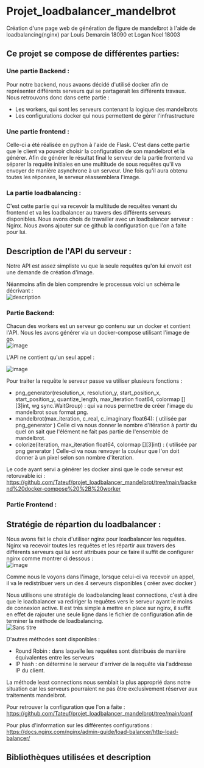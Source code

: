 # Projet_loadbalancer_mandelbrot
Création d'une page web de génération de figure de mandelbrot à l'aide de loadbalancing(nginx) par Louis Demarcin 18090 et Logan Noel 18003
## Ce projet se compose de différentes parties:
### Une partie Backend : 
Pour notre backend, nous avaons décidé d'utilisé docker afin de représenter différents serveurs qui se partagerait les différents travaux. Nous retrouvons donc dans cette partie : 
- Les workers, qui sont les serveurs contenant la logique des mandelbrots
- Les configurations docker qui nous permettent de gérer l'infrastructure
### Une partie frontend : 
Celle-ci a été réalisée en python à l'aide de Flask. C'est dans cette partie que le client va pouvoir choisir la configuration de son mandelbrot et la générer. Afin de générer le résultat final le serveur de la partie frontend va séparer la requête initiales en une multitude de sous requêtes qu'il va envoyer de manière asynchrone à un serveur. Une fois qu'il aura obtenu toutes les réponses, le serveur réassemblera l'image. 
### La partie loadbalancing : 
C'est cette partie qui va recevoir la multitude de requêtes venant du frontend et va les loadbalancer au travers des différents serveurs disponibles. Nous avons chois de travailler avec un loadbalancer serveur :  Nginx. Nous avons ajouter sur ce github la configuration que l'on a faite pour lui. 
 

## Description de l'API du serveur :

Notre API est assez simpliste vu que la seule requêtes qu'on lui envoit est une demande de création d'image. 

Néanmoins afin de bien comprendre le processus voici un schéma le décrivant : 
<br />
![description](https://user-images.githubusercontent.com/75576766/210775222-1458784d-ffd4-4177-bbab-403f847743a2.png)

### Partie Backend:
Chacun des workers est un serveur go contenu sur un docker et contient l'API. Nous les avons générer via un docker-compose utilisant l'image de go. <br />
![image](https://user-images.githubusercontent.com/75576766/210776881-2a7781f4-8e6a-4a8c-a552-ba32d102ce05.png)

L'API ne contient qu'un seul appel : <br />

![image](https://user-images.githubusercontent.com/75576766/210778790-5a722d7f-6bde-436f-ac76-ee8a47ddd98c.png)

Pour traiter la requête le serveur passe va utiliser plusieurs fonctions :
- png_generator(resolution_x, resolution_y, start_position_x, start_position_y, quantize_length, max_iteration float64, colormap [][3]int, wg sync.WaitGroup) : qui va nous permettre de créer l'image du mandelbrot sous format png.
- mandelbrot(max_iteration, c_real, c_imaginary float64): ( utilisée par png_generator ) Celle ci va nous donner le nombre d'itération à partir du quel on sait que l'élément ne fait pas partie de l'ensemble de mandelbrot. 
- colorize(iteration, max_iteration float64, colormap [][3]int) : ( utilisée par png generator ) Celle-ci va nous renvoyer la couleur que l'on doit donner à un pixel selon son nombre d'iteration. 

Le code ayant servi a générer les docker ainsi que le code serveur est retoruvable ici : https://github.com/Tateuf/projet_loadbalancer_mandelbrot/tree/main/backend%20docker-compose%20%2B%20worker

### Partie Frontend :


## Stratégie de répartion du loadbalancer :

Nous avons fait le choix d'utiliser nginx pour loadbalancer les requêtes. Nginx va recevoir toutes les requêtes et les répartir aux travers des différents serveurs qui lui sont attribués pour ce faire il suffit de configurer nginx comme montrer ci dessous : <br />
![image](https://user-images.githubusercontent.com/75576766/210776420-f684d79a-4f7d-4559-95bd-2eda77197d88.png)

Comme nous le voyons dans l'image, lorsque celui-ci va recevoir un appel, il va le redistribuer vers un des 4 serveurs disponibles ( créer avec docker ) 

Nous utilisons une stratégie de loadbalancing least connections, c'est à dire que le loadbalancer va rediriger la requêtes vers le serveur ayant le moins de connexion active. Il est très simple à mettre en place sur nginx, il suffit en effet de rajouter une seule ligne dans le fichier de configuration afin de terminer la méthode de loadbalancing.
<br />
![Sans titre](https://user-images.githubusercontent.com/75576766/210772008-9197432c-1f45-4ab5-bc14-8d36af537035.png)

D'autres méthodes sont disponibles : 
- Round Robin : dans laquelle les requêtes sont distribués de manière équivalentes entre les serveurs
- IP hash : on détermine le serveur d'arriver de la requête via l'addresse IP du client.

La méthode least connections nous semblait la plus approprié dans notre situation car les serveurs pourraient ne pas être exclusivement réserver aux traitements mandelbrot. 

Pour retrouver la configuration que l'on a faite :
https://github.com/Tateuf/projet_loadbalancer_mandelbrot/tree/main/conf

Pour plus d'information sur les différentes configurations : 
https://docs.nginx.com/nginx/admin-guide/load-balancer/http-load-balancer/

## Bibliothèques utilisées et description 
